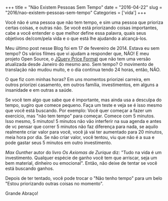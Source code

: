 +++
title = "Não Existem Pessoas Sem Tempo"
date = "2016-04-22"
slug = "2016/nao-existem-pessoas-sem-tempo"
Categories = ['vida']
+++

Você não é uma pessoa que não tem tempo, e sim uma pessoa que prioriza certas coisas, e outras não. Se você está priorizando coisas importantes, cabe a você entender o que melhor define essa palavra, quais seus objetivos de/com/pela vida e o que está lhe ajudando a alcançá-los.
<!--more-->
Meu último post nesse Blog foi em 17 de fevereiro de 2014. Estava eu sem tempo? Os vários filmes que vi ajudam a responder que, NÃO! E meu projeto Open Source, o [JQuery Price Format](http://jquerypriceformat.com/) que não tem uma versão atualizada desde Janeiro do mesmo ano. Sem tempo? O movimento de translação não mudou muito, e o dia continua tendo 24 horas, então, NÃO.

O que fiz com minhas horas? Em uns momentos priorizei carreira, em outros priorizei casamento, em outros família, investimentos, em alguns a insanidade e em outras a saúde.

Se você tem algo que sabe que é importante, mas ainda usa a desculpa do tempo, sugiro que comece pequeno. Faça um teste e veja se é isso mesmo que você está buscando. Por exemplo: Você quer começar a fazer um exercício, mas "não tem tempo" para começar. Comece com 5 minutos. Isso mesmo, 5 minutos! 5 minutos não vão interferir na sua agenda e antes de vc pensar que correr 5 minutos não faz diferença para nada, se aquilo realmente criar valor para você, você já vai ter aumentado para 20 minutos, meia hora por dia. Se não criar valor, você tentou, viu que não é a sua e pode gastar seus 5 minutos em outro investimento.

*Max Gunther* autor do livro *Os Axiomas de Zurique* diz: "Tudo na vida é um investimento. Qualquer espécie de ganho você tem que arriscar, seja um bem material, dinheiro ou emocional". Então, não deixe de tentar se você está buscando ganhos.

Depois de ter tentado, você pode trocar o "Não tenho tempo" para um belo "Estou priorizando outras coisas no momento".

Grande Abraço!
